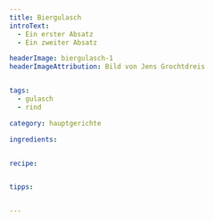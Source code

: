 ```yaml
---
title: Biergulasch
introText:
  - Ein erster Absatz
  - Ein zweiter Absatz

headerImage: biergulasch-1
headerImageAttribution: Bild von Jens Grochtdreis


tags:
  - gulasch
  - rind

category: hauptgerichte

ingredients:


recipe:


tipps:


---
```

